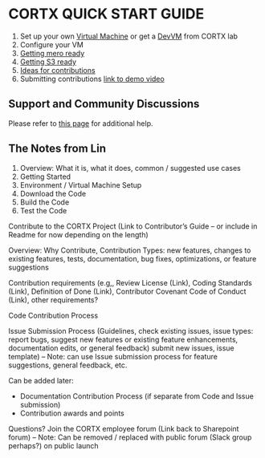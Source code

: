 CORTX QUICK START GUIDE
=======================

1. Set up your own [Virtual Machine](VIRTUAL_MACHINE.md) or get a [DevVM](DEV_VM.md) from CORTX lab
2. Configure your VM
3. [Getting mero ready](MeroQuickStart.md)
4. [Getting S3 ready](S3QuickStart.md)
5. [Ideas for contributions](SuggestedContributions.md)
6. Submitting contributions [link to demo video](https://seagatetechnology.sharepoint.com/:v:/r/sites/CORTX/Shared%20Documents/EOS-Training/EOS%20Core%20Training/Codacy%20work%20sync.mp4?csf=1&web=1&e=QQcePf)

Support and Community Discussions
-------
Please refer to [this page](SUPPORT.md) for additional help.


The Notes from Lin
------------------
1. Overview: What it is, what it does, common / suggested use cases
2. Getting Started 
2. Environment / Virtual Machine Setup
3. Download the Code
4. Build the Code
5. Test the Code

Contribute to the CORTX Project (Link to Contributor’s Guide – or include in Readme for now depending on the length)

Overview: Why Contribute, Contribution Types: new features, changes to existing features, tests, documentation, bug fixes, optimizations, or feature suggestions

Contribution requirements (e.g,, Review License (Link), Coding Standards (Link), Definition of Done (Link), Contributor Covenant Code of Conduct (Link), other requirements?  

Code Contribution Process

Issue Submission Process (Guidelines, check existing issues, issue types: report bugs, suggest new features or existing feature enhancements, documentation edits, or general feedback) submit new issues, issue template) – Note: can use Issue submission process for feature suggestions, general feedback, etc.
 
Can be added later:
* Documentation Contribution Process (if separate from Code and Issue submission)
* Contribution awards and points
 
Questions? Join the CORTX employee forum (Link back to Sharepoint forum) – Note: Can be removed / replaced with public forum (Slack group perhaps?) on public launch

